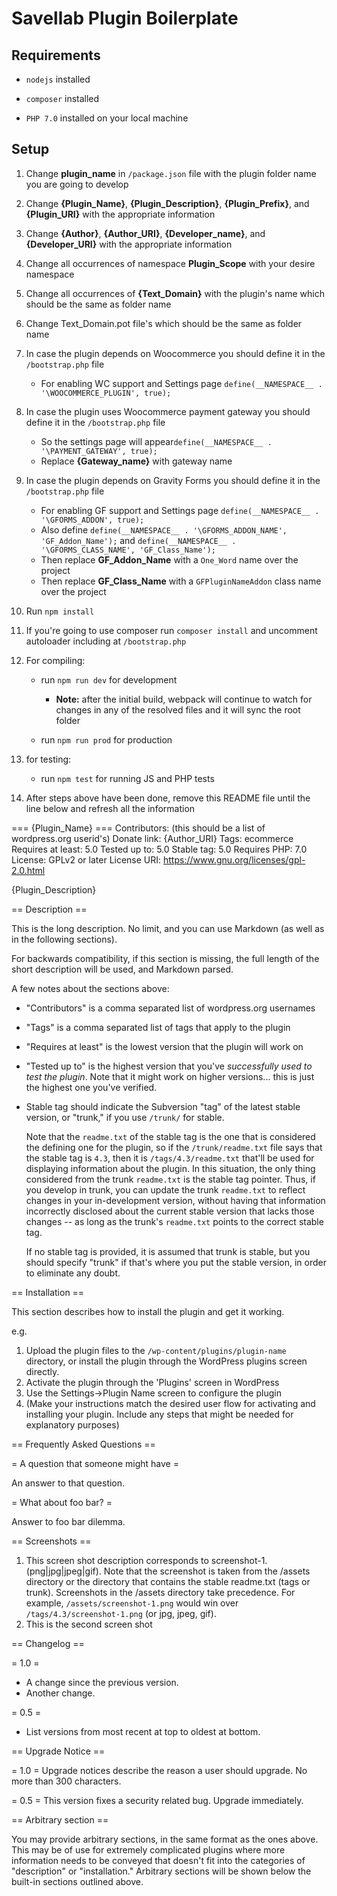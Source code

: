 # Savellab Plugin Boilerplate

## Requirements

* `nodejs` installed

* `composer` installed
* `PHP 7.0` installed on your local machine

## Setup

1. Change **plugin_name** in `/package.json` file with the plugin folder name you are going to develop
1. Change **{Plugin_Name}**, **{Plugin_Description}**, **{Plugin_Prefix}**, and **{Plugin_URI}** with the appropriate information
1. Change **{Author}**, **{Author_URI}**, **{Developer_name}**, and **{Developer_URI}** with the appropriate information
1. Change all occurrences of namespace **Plugin_Scope** with your desire namespace
1. Change all occurrences of **{Text_Domain}** with the plugin's name which should be the same as folder name
1. Change Text_Domain.pot file's which should be the same as folder name
1. In case the plugin depends on Woocommerce you should define it in the `/bootstrap.php` file
    * For enabling WC support and Settings page `define(__NAMESPACE__ . '\WOOCOMMERCE_PLUGIN', true);`
1. In case the plugin uses Woocommerce payment gateway you should define it in the  `/bootstrap.php` file
    * So the settings page will appear`define(__NAMESPACE__ . '\PAYMENT_GATEWAY', true);`
    * Replace **{Gateway_name}** with gateway name
1. In case the plugin depends on Gravity Forms you should define it in the `/bootstrap.php` file
    * For enabling GF support and Settings page `define(__NAMESPACE__ . '\GFORMS_ADDON', true);`
    * Also define `define(__NAMESPACE__ . '\GFORMS_ADDON_NAME', 'GF_Addon_Name');` and `define(__NAMESPACE__ . '\GFORMS_CLASS_NAME', 'GF_Class_Name');`
    * Then replace **GF_Addon_Name** with a `One_Word` name over the project
    * Then replace **GF_Class_Name** with a `GFPluginNameAddon` class name over the project
1. Run `npm install`
1. If you're going to use composer run `composer install` and uncomment autoloader including at `/bootstrap.php`
1. For compiling:
   * run `npm run dev` for development

      * **Note:** after the initial build, webpack will continue to watch for changes in any of the resolved files and it will sync the root folder
   * run `npm run prod` for production

1. for testing:
   * run `npm test` for running JS and PHP tests
   
1. After steps above have been done, remove this README file until the line below and refresh all the information

=== {Plugin_Name} ===
Contributors: (this should be a list of wordpress.org userid's)
Donate link: {Author_URI}
Tags: ecommerce
Requires at least: 5.0
Tested up to: 5.0
Stable tag: 5.0
Requires PHP: 7.0
License: GPLv2 or later
License URI: https://www.gnu.org/licenses/gpl-2.0.html

{Plugin_Description}

== Description ==

This is the long description.  No limit, and you can use Markdown (as well as in the following sections).

For backwards compatibility, if this section is missing, the full length of the short description will be used, and
Markdown parsed.

A few notes about the sections above:

*   "Contributors" is a comma separated list of wordpress.org usernames
*   "Tags" is a comma separated list of tags that apply to the plugin
*   "Requires at least" is the lowest version that the plugin will work on
*   "Tested up to" is the highest version that you've *successfully used to test the plugin*. Note that it might work on
higher versions... this is just the highest one you've verified.
*   Stable tag should indicate the Subversion "tag" of the latest stable version, or "trunk," if you use `/trunk/` for
stable.

    Note that the `readme.txt` of the stable tag is the one that is considered the defining one for the plugin, so
if the `/trunk/readme.txt` file says that the stable tag is `4.3`, then it is `/tags/4.3/readme.txt` that'll be used
for displaying information about the plugin.  In this situation, the only thing considered from the trunk `readme.txt`
is the stable tag pointer.  Thus, if you develop in trunk, you can update the trunk `readme.txt` to reflect changes in
your in-development version, without having that information incorrectly disclosed about the current stable version
that lacks those changes -- as long as the trunk's `readme.txt` points to the correct stable tag.

    If no stable tag is provided, it is assumed that trunk is stable, but you should specify "trunk" if that's where
you put the stable version, in order to eliminate any doubt.

== Installation ==

This section describes how to install the plugin and get it working.

e.g.

1. Upload the plugin files to the `/wp-content/plugins/plugin-name` directory, or install the plugin through the WordPress plugins screen directly.
1. Activate the plugin through the 'Plugins' screen in WordPress
1. Use the Settings->Plugin Name screen to configure the plugin
1. (Make your instructions match the desired user flow for activating and installing your plugin. Include any steps that might be needed for explanatory purposes)


== Frequently Asked Questions ==

= A question that someone might have =

An answer to that question.

= What about foo bar? =

Answer to foo bar dilemma.

== Screenshots ==

1. This screen shot description corresponds to screenshot-1.(png|jpg|jpeg|gif). Note that the screenshot is taken from
the /assets directory or the directory that contains the stable readme.txt (tags or trunk). Screenshots in the /assets
directory take precedence. For example, `/assets/screenshot-1.png` would win over `/tags/4.3/screenshot-1.png`
(or jpg, jpeg, gif).
2. This is the second screen shot

== Changelog ==

= 1.0 =
* A change since the previous version.
* Another change.

= 0.5 =
* List versions from most recent at top to oldest at bottom.

== Upgrade Notice ==

= 1.0 =
Upgrade notices describe the reason a user should upgrade.  No more than 300 characters.

= 0.5 =
This version fixes a security related bug.  Upgrade immediately.

== Arbitrary section ==

You may provide arbitrary sections, in the same format as the ones above.  This may be of use for extremely complicated
plugins where more information needs to be conveyed that doesn't fit into the categories of "description" or
"installation."  Arbitrary sections will be shown below the built-in sections outlined above.
